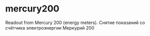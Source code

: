 # mercury200
Readout from Mercury 200 (еnergy meters). Снятие показаний со счётчика электроэнергии Меркурий 200
